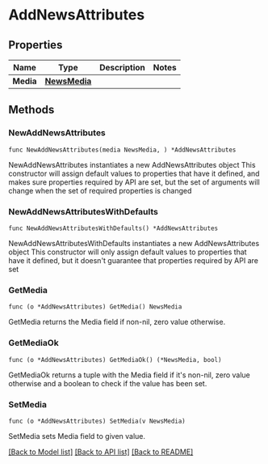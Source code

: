# AddNewsAttributes

## Properties

Name | Type | Description | Notes
------------ | ------------- | ------------- | -------------
**Media** | [**NewsMedia**](NewsMedia.md) |  | 

## Methods

### NewAddNewsAttributes

`func NewAddNewsAttributes(media NewsMedia, ) *AddNewsAttributes`

NewAddNewsAttributes instantiates a new AddNewsAttributes object
This constructor will assign default values to properties that have it defined,
and makes sure properties required by API are set, but the set of arguments
will change when the set of required properties is changed

### NewAddNewsAttributesWithDefaults

`func NewAddNewsAttributesWithDefaults() *AddNewsAttributes`

NewAddNewsAttributesWithDefaults instantiates a new AddNewsAttributes object
This constructor will only assign default values to properties that have it defined,
but it doesn't guarantee that properties required by API are set

### GetMedia

`func (o *AddNewsAttributes) GetMedia() NewsMedia`

GetMedia returns the Media field if non-nil, zero value otherwise.

### GetMediaOk

`func (o *AddNewsAttributes) GetMediaOk() (*NewsMedia, bool)`

GetMediaOk returns a tuple with the Media field if it's non-nil, zero value otherwise
and a boolean to check if the value has been set.

### SetMedia

`func (o *AddNewsAttributes) SetMedia(v NewsMedia)`

SetMedia sets Media field to given value.



[[Back to Model list]](../README.md#documentation-for-models) [[Back to API list]](../README.md#documentation-for-api-endpoints) [[Back to README]](../README.md)


